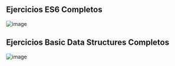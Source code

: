 ## Ejercicios ES6 Completos
![image](https://user-images.githubusercontent.com/63023270/205419281-218bf0cc-1e53-4dd7-9092-2a38a52405fc.png)

## Ejercicios Basic Data Structures Completos
![image](https://user-images.githubusercontent.com/63023270/205436284-6bf79cb6-adcb-4f61-92df-91e111e01784.png)

